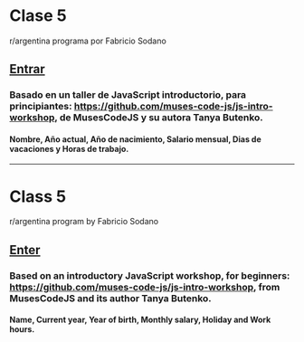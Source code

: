 # Clase 5
r/argentina programa por Fabricio Sodano
  
## [Entrar](https://nachokai.github.io/Tarea-Clase-5/)  

### Basado en un taller de JavaScript introductorio, para principiantes: https://github.com/muses-code-js/js-intro-workshop, de MusesCodeJS y su autora Tanya Butenko.

#### Nombre, Año actual, Año de nacimiento, Salario mensual, Dias de vacaciones y Horas de trabajo.

____________________________________

# Class 5
r/argentina program by Fabricio Sodano
  
## [Enter](https://nachokai.github.io/Tarea-Clase-5/)

### Based on an introductory JavaScript workshop, for beginners: https://github.com/muses-code-js/js-intro-workshop, from MusesCodeJS and its author Tanya Butenko.

#### Name, Current year, Year of birth, Monthly salary, Holiday and Work hours.
